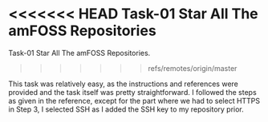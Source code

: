 <<<<<<< HEAD
Task-01 Star All The amFOSS Repositories
=======
Task-01 Star All The amFOSS Repositories.
>>>>>>> refs/remotes/origin/master

This task was relatively easy, as the instructions and references were provided and the task itself was pretty straightforward. I followed the steps as given in the reference, except for the part where we had to select HTTPS in Step 3, I selected SSH as I added the SSH key to my repository prior.
